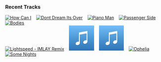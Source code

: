 ### Recent Tracks
[<img src='https://lastfm.freetls.fastly.net/i/u/300x300/111454f00f9f38eda660fe2480978a77.png' width='16%' height='16%' alt='How Can I'>](https://www.last.fm/music/chance%2bemerson/_/how%2bcan%2bi)&nbsp;&nbsp;&nbsp;&nbsp;[<img src='https://lastfm.freetls.fastly.net/i/u/300x300/7ddbe9e4761ad2e81713c50e07a25d6a.png' width='16%' height='16%' alt='Dont Dream Its Over'>](https://www.last.fm/music/the%2bhead%2band%2bthe%2bheart/_/don%2527t%2bdream%2bit%2527s%2bover)&nbsp;&nbsp;&nbsp;&nbsp;[<img src='https://lastfm.freetls.fastly.net/i/u/300x300/54b37d139a3e4656817f66e794492302.png' width='16%' height='16%' alt='Piano Man'>](https://www.last.fm/music/billy%2bjoel/_/piano%2bman)&nbsp;&nbsp;&nbsp;&nbsp;[<img src='https://lastfm.freetls.fastly.net/i/u/300x300/689ba18ad6f5282cb91d97d0de931d59.png' width='16%' height='16%' alt='Passenger Side'>](https://www.last.fm/music/smallpools/_/passenger%2bside)&nbsp;&nbsp;&nbsp;&nbsp;[<img src='https://lastfm.freetls.fastly.net/i/u/300x300/8cbcaf1e1a3f081d570cc8904670800e.png' width='16%' height='16%' alt='Bodies'>](https://www.last.fm/music/wafia/_/bodies)&nbsp;&nbsp;&nbsp;&nbsp;<br>[<img src='https://lastfm.freetls.fastly.net/i/u/300x300/ac53b4dd5d6835ab8976fb09e6c3ca41.png' width='16%' height='16%' alt='Lightspeed - IMLAY Remix'>](https://www.last.fm/music/fox%2bstevenson/_/lightspeed%2b-%2bimlay%2bremix)&nbsp;&nbsp;&nbsp;&nbsp;[<img src='https://github.com/atfinke/atfinke/blob/master/placeholder.jpeg?raw=true' width='16%' height='16%' alt='Shades of You'>](https://www.last.fm/music/east%2blove/_/shades%2bof%2byou)&nbsp;&nbsp;&nbsp;&nbsp;[<img src='https://github.com/atfinke/atfinke/blob/master/placeholder.jpeg?raw=true' width='16%' height='16%' alt='Sunflower (feat. Steve Lacy)'>](https://www.last.fm/music/vampire%2bweekend/_/sunflower%2b%2528feat.%2bsteve%2blacy%2529)&nbsp;&nbsp;&nbsp;&nbsp;[<img src='https://lastfm.freetls.fastly.net/i/u/300x300/ea77f864eff0a4283fa30b8edade7ddb.png' width='16%' height='16%' alt='Ophelia'>](https://www.last.fm/music/the%2blumineers/_/ophelia)&nbsp;&nbsp;&nbsp;&nbsp;[<img src='https://lastfm.freetls.fastly.net/i/u/300x300/23c8bf46a0794deeb989fb2edd8b1e76.png' width='16%' height='16%' alt='Some Nights'>](https://www.last.fm/music/fun./_/some%2bnights)&nbsp;&nbsp;&nbsp;&nbsp;<br>